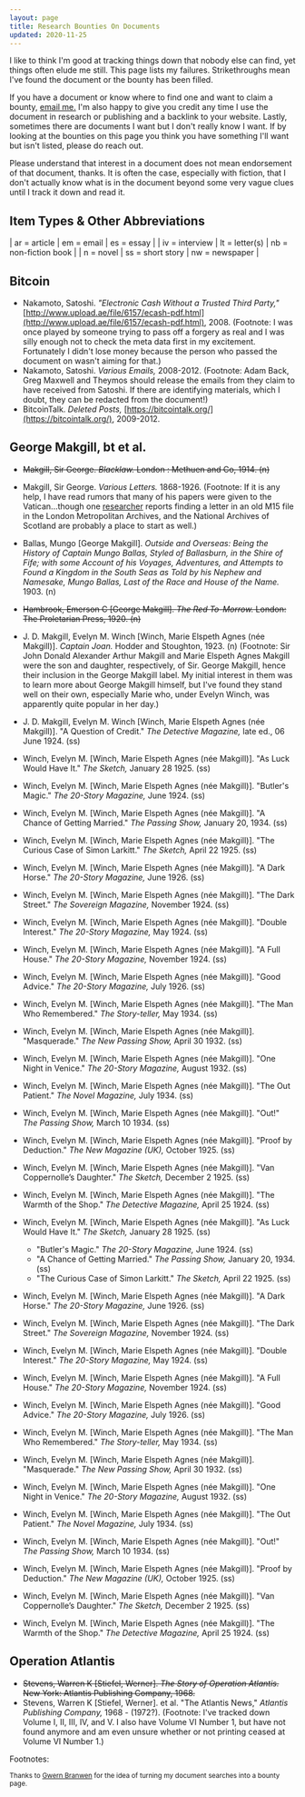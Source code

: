 ```yaml
---
layout: page
title: Research Bounties On Documents
updated: 2020-11-25
---
```


I like to think I'm good at tracking things down that nobody else can find, yet things often elude me still. This page lists my failures. Strikethroughs mean I've found the document or the bounty has been filled.

If you have a document or know where to find one and want to claim a bounty, [email me.](/contact) I'm also happy to give you credit any time I use the document in research or publishing and a backlink to your website. Lastly, sometimes there are documents I want but I don't really know I want. If by looking at the bounties on this page you think you have something I'll want but isn't listed, please do reach out.

Please understand that interest in a document does not mean endorsement of that document, thanks. It is often the case, especially with fiction, that I don't actually know what is in the document beyond some very vague clues until I track it down and read it.

## Item Types & Other Abbreviations

| ar = article |  em = email | es = essay |
| iv = interview |   lt = letter(s)  |   nb = non-fiction book |
| n = novel | ss = short story | nw = newspaper |

## Bitcoin

- Nakamoto, Satoshi. *"Electronic Cash Without a Trusted Third Party,"* [http://www.upload.ae/file/6157/ecash-pdf.html](http://www.upload.ae/file/6157/ecash-pdf.html), 2008.  <span class="footnote"><span class="fnHide"> (Footnote: </span>I was once played by someone trying to pass off a forgery as real and I was silly enough not to check the meta data first in my excitement. Fortunately I didn't lose money because the person who passed the document on wasn't aiming for that.<span class="fnHide">)</span></span> 
- Nakamoto, Satoshi. *Various Emails,* 2008-2012.  <span class="footnote"><span class="fnHide"> (Footnote: </span>Adam Back, Greg Maxwell and Theymos should release the emails from they claim to have received from Satoshi. If there are identifying materials, which I doubt, they can be redacted from the document!<span class="fnHide">)</span></span> 
- BitcoinTalk. *Deleted Posts,* [https://bitcointalk.org/](https://bitcointalk.org/), 2009-2012.

## George Makgill, bt et al.

- ~~Makgill, Sir George. *Blacklaw.* London : Methuen and Co, 1914. (n)~~ 
- Makgill, Sir George. *Various Letters.* 1868-1926. <span class="footnote"><span class="fnHide"> (Footnote: </span>If it is any help, I have read rumors that many of his papers were given to the Vatican...though one <a href="http://answers.google.com/answers/threadview/id/771994.html">researcher</a> reports finding a letter in an old M15 file in the London Metropolitan Archives, and the National Archives of Scotland are probably a place to start as well.<span class="fnHide">)</span></span>
- Ballas, Mungo [George Makgill]. *Outside and Overseas: Being the History of Captain Mungo Ballas, Styled of Ballasburn, in the Shire of Fife; with some Account of his Voyages, Adventures, and Attempts to Found a Kingdom in the South Seas as Told by his Nephew and Namesake, Mungo Ballas, Last of the Race and House of the Name.* 1903. (n)
- ~~Hambrook, Emerson C [George Makgill]. *The Red To-Morrow.* London: The Proletarian Press, 1920. (n)~~
- J. D. Makgill, Evelyn M. Winch [Winch, Marie Elspeth Agnes (née Makgill)]. *Captain Joan.* Hodder and Stoughton, 1923. (n)<span class="footnote"><span class="fnHide"> (Footnote: </span>Sir John Donald Alexander Arthur Makgill and Marie Elspeth Agnes Makgill were the son and daughter, respectively, of Sir. George Makgill, hence their inclusion in the George Makgill label. My initial interest in them was to learn more about George Makgill himself, but I've found they stand well on their own, especially Marie who, under Evelyn Winch, was apparently quite popular in her day.<span class="fnHide">)</span></span>
- J. D. Makgill, Evelyn M. Winch [Winch, Marie Elspeth Agnes (née Makgill)]. "A Question of Credit." *The Detective Magazine,* late ed., 06 June 1924. (ss)
- Winch, Evelyn M. [Winch, Marie Elspeth Agnes (née Makgill)]. "As Luck Would Have It." *The Sketch,* January 28 1925. (ss)
- Winch, Evelyn M. [Winch, Marie Elspeth Agnes (née Makgill)]. "Butler's Magic." *The 20-Story Magazine,* June 1924. (ss)
- Winch, Evelyn M. [Winch, Marie Elspeth Agnes (née Makgill)]. "A Chance of Getting Married." *The Passing Show,* January 20, 1934. (ss)
- Winch, Evelyn M. [Winch, Marie Elspeth Agnes (née Makgill)]. "The Curious Case of Simon Larkitt." *The Sketch,* April 22 1925. (ss)
- Winch, Evelyn M. [Winch, Marie Elspeth Agnes (née Makgill)]. "A Dark Horse." *The 20-Story Magazine,* June 1926. (ss)
- Winch, Evelyn M. [Winch, Marie Elspeth Agnes (née Makgill)]. "The Dark Street." *The Sovereign Magazine,* November 1924. (ss)
- Winch, Evelyn M. [Winch, Marie Elspeth Agnes (née Makgill)]. "Double Interest." *The 20-Story Magazine,* May 1924. (ss)
- Winch, Evelyn M. [Winch, Marie Elspeth Agnes (née Makgill)]. "A Full House." *The 20-Story Magazine,* November 1924. (ss)
- Winch, Evelyn M. [Winch, Marie Elspeth Agnes (née Makgill)]. "Good Advice." *The 20-Story Magazine,* July 1926. (ss)
- Winch, Evelyn M. [Winch, Marie Elspeth Agnes (née Makgill)]. "The Man Who Remembered." *The Story-teller,* May 1934. (ss)
- Winch, Evelyn M. [Winch, Marie Elspeth Agnes (née Makgill)]. "Masquerade." *The New Passing Show,* April 30 1932. (ss)
- Winch, Evelyn M. [Winch, Marie Elspeth Agnes (née Makgill)]. "One Night in Venice." *The 20-Story Magazine,* August 1932. (ss)
- Winch, Evelyn M. [Winch, Marie Elspeth Agnes (née Makgill)]. "The Out Patient." *The Novel Magazine,* July 1934. (ss)
- Winch, Evelyn M. [Winch, Marie Elspeth Agnes (née Makgill)]. "Out!" *The Passing Show,* March 10 1934. (ss)
- Winch, Evelyn M. [Winch, Marie Elspeth Agnes (née Makgill)]. "Proof by Deduction." *The New Magazine (UK),* October 1925. (ss)
- Winch, Evelyn M. [Winch, Marie Elspeth Agnes (née Makgill)]. "Van Coppernolle’s Daughter." *The Sketch,* December 2 1925. (ss)
- Winch, Evelyn M. [Winch, Marie Elspeth Agnes (née Makgill)]. "The Warmth of the Shop." *The Detective Magazine,* April 25 1924. (ss)


- Winch, Evelyn M. [Winch, Marie Elspeth Agnes (née Makgill)]. "As Luck Would Have It." *The Sketch,* January 28 1925. (ss)
  - "Butler's Magic." *The 20-Story Magazine,* June 1924. (ss)
  -  "A Chance of Getting Married." *The Passing Show,* January 20, 1934. (ss)
  - "The Curious Case of Simon Larkitt." *The Sketch,* April 22 1925. (ss)
- Winch, Evelyn M. [Winch, Marie Elspeth Agnes (née Makgill)]. "A Dark Horse." *The 20-Story Magazine,* June 1926. (ss)
- Winch, Evelyn M. [Winch, Marie Elspeth Agnes (née Makgill)]. "The Dark Street." *The Sovereign Magazine,* November 1924. (ss)
- Winch, Evelyn M. [Winch, Marie Elspeth Agnes (née Makgill)]. "Double Interest." *The 20-Story Magazine,* May 1924. (ss)
- Winch, Evelyn M. [Winch, Marie Elspeth Agnes (née Makgill)]. "A Full House." *The 20-Story Magazine,* November 1924. (ss)
- Winch, Evelyn M. [Winch, Marie Elspeth Agnes (née Makgill)]. "Good Advice." *The 20-Story Magazine,* July 1926. (ss)
- Winch, Evelyn M. [Winch, Marie Elspeth Agnes (née Makgill)]. "The Man Who Remembered." *The Story-teller,* May 1934. (ss)
- Winch, Evelyn M. [Winch, Marie Elspeth Agnes (née Makgill)]. "Masquerade." *The New Passing Show,* April 30 1932. (ss)
- Winch, Evelyn M. [Winch, Marie Elspeth Agnes (née Makgill)]. "One Night in Venice." *The 20-Story Magazine,* August 1932. (ss)
- Winch, Evelyn M. [Winch, Marie Elspeth Agnes (née Makgill)]. "The Out Patient." *The Novel Magazine,* July 1934. (ss)
- Winch, Evelyn M. [Winch, Marie Elspeth Agnes (née Makgill)]. "Out!" *The Passing Show,* March 10 1934. (ss)
- Winch, Evelyn M. [Winch, Marie Elspeth Agnes (née Makgill)]. "Proof by Deduction." *The New Magazine (UK),* October 1925. (ss)
- Winch, Evelyn M. [Winch, Marie Elspeth Agnes (née Makgill)]. "Van Coppernolle’s Daughter." *The Sketch,* December 2 1925. (ss)
- Winch, Evelyn M. [Winch, Marie Elspeth Agnes (née Makgill)]. "The Warmth of the Shop." *The Detective Magazine,* April 25 1924. (ss)


## Operation Atlantis

- ~~Stevens, Warren K [Stiefel, Werner]. *The Story of Operation Atlantis.* New York: Atlantis Publishing Company, 1968.~~ 
- Stevens, Warren K [Stiefel, Werner]. et al. "The Atlantis News," *Atlantis Publishing Company,* 1968 - (1972?).  <span class="footnote"><span class="fnHide"> (Footnote: </span>I've tracked down Volume I, II, III, IV, and V. I also have Volume VI Number 1, but have not found anymore and am even unsure whether or not printing ceased at Volume VI Number 1.<span class="fnHide">)</span></span> 

<div id = "Footnotes" class="footnotes"><p class="invis">Footnotes:</p></div>

<small>Thanks to <a href="https://www.gwern.net/Fulltext">Gwern Branwen</a> for the idea of turning my document searches into a bounty page.</small>

